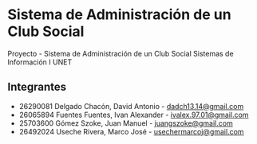 # Sistema de Administración de un Club Social

Proyecto - Sistema de Administración de un Club Social 
Sistemas de Información I
UNET

## Integrantes

* 26290081 Delgado Chacón, David Antonio - dadch13.14@gmail.com
* 26065894 Fuentes Fuentes, Ivan Alexander - ivalex.97.01@gmail.com
* 25703600 Gómez Szoke, Juan Manuel - juangszoke@gmail.com
* 26492024 Useche Rivera, Marco José - usechermarcoj@gmail.com
